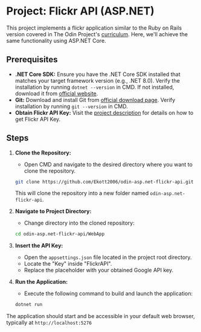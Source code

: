 # Project: Flickr API (ASP.NET)

This project implements a flickr application similar to the Ruby on Rails version covered in The Odin Project's [curriculum](https://www.theodinproject.com/lessons/ruby-on-rails-flickr-api). Here, we'll achieve the same functionality using ASP.NET Core.

## Prerequisites

- **.NET Core SDK:** Ensure you have the .NET Core SDK installed that matches your target framework version (e.g., .NET 8.0). Verify the installation by running `dotnet --version` in CMD. If not installed, download it from [official website](https://dotnet.microsoft.com/en-us/download).
- **Git:** Download and install Git from [official download page](https://git-scm.com/downloads). Verify installation by running `git --version` in CMD.
- **Obtain Flickr API Key:** Visit the [project description](https://www.theodinproject.com/lessons/ruby-on-rails-flickr-api) for details on how to get Flickr API Key.

## Steps

1. **Clone the Repository:**
    - Open CMD and navigate to the desired directory where you want to clone the repository.

   ```bash
   git clone https://github.com/Ekott2006/odin-asp.net-flickr-api.git
   ```

   This will clone the repository into a new folder named `odin-asp.net-flickr-api`.

2. **Navigate to Project Directory:**
    - Change directory into the cloned repository:

   ```bash
   cd odin-asp.net-flickr-api/WebApp
   ```

3. **Insert the API Key:**
    - Open the `appsettings.json` file located in the project root directory.
    - Locate the "Key" inside "FlickrAPI".
    - Replace the placeholder with your obtained Google API key.

4. **Run the Application:**
    - Execute the following command to build and launch the application:

   ```bash
   dotnet run
   ```

The application should start and be accessible in your default web browser, typically at `http://localhost:5276`
